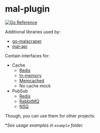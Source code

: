 # mal-plugin

[![Go Reference](https://pkg.go.dev/badge/github.com/rl404/mal-plugin.svg)](https://pkg.go.dev/github.com/rl404/mal-plugin)

Additional libraries used by:
- [go-malscraper](https://github.com/rl404/go-malscraper)
- [mal-api](https://github.com/rl404/mal-api)

Contain interfaces for:
- Cache
  - [Redis](https://redis.io/)
  - [In-memory](https://github.com/allegro/bigcache)
  - [Memcached](https://memcached.org/)
  - No cache mock
- PubSub
  - [Redis](https://redis.io/)
  - [RabbitMQ](https://www.rabbitmq.com/)
  - [NSQ](https://nsq.io/)

Though, you can use them for other projects.

**See usage examples in `example` folder.*